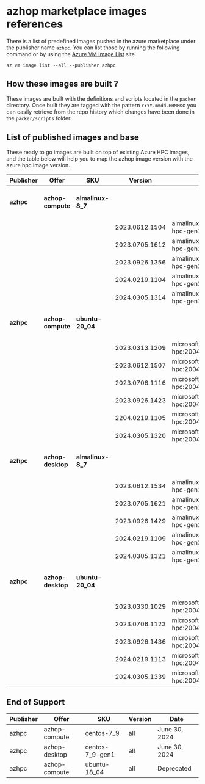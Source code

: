 # azhop marketplace images references
There is a list of predefined images pushed in the azure marketplace under the publisher name `azhpc`. You can list those by running the following command or by using the [Azure VM Image List](https://az-vm-image.info/?cmd=--all+--publisher+azhpc) site. 
```
az vm image list --all --publisher azhpc
```

## How these images are built ?
These images are built with the definitions and scripts located in the `packer` directory. Once built they are tagged with the pattern `YYYY.mmdd.HHMM`so you can easily retrieve from the repo history which changes have been done in the `packer/scripts` folder.

## List of published images and base
These ready to go images are built on top of existing Azure HPC images, and the table below will help you to map the azhop image version with the azure hpc image version.

|Publisher|Offer|SKU|Version|Base|Packer File|
|---------|-----|---|-------|-----------|----|
|**azhpc**|**azhop-compute**|**almalinux-8_7**|||**azhop-compute-almalinux-8_7**|
||||2023.0612.1504|almalinux:almalinux-hpc:8_7-hpc-gen2:8.7.2023060101||
||||2023.0705.1612|almalinux:almalinux-hpc:8_7-hpc-gen2:8.7.2023060101||
||||2023.0926.1356|almalinux:almalinux-hpc:8_7-hpc-gen2:8.7.2023060101||
||||2024.0219.1104|almalinux:almalinux-hpc:8_7-hpc-gen2:8.7.2023111401||
||||2024.0305.1314|almalinux:almalinux-hpc:8_7-hpc-gen2:8.7.2023111401||
|**azhpc**|**azhop-compute**|**ubuntu-20_04**|||**azhop-compute-ubuntu-20_04**|
||||2023.0313.1209|microsoft-dsvm:ubuntu-hpc:2004:20.04.2023031501||
||||2023.0612.1507|microsoft-dsvm:ubuntu-hpc:2004:20.04.2023031501||
||||2023.0706.1116|microsoft-dsvm:ubuntu-hpc:2004:20.04.2023063001||
||||2023.0926.1423|microsoft-dsvm:ubuntu-hpc:2004:20.04.2023080201||
||||2204.0219.1105|microsoft-dsvm:ubuntu-hpc:2004:20.04.2023111801||
||||2024.0305.1320|microsoft-dsvm:ubuntu-hpc:2004:20.04.2023111801||
|**azhpc**|**azhop-desktop**|**almalinux-8_7**|||**azhop-desktop-almalinux-8_7**|
||||2023.0612.1534|almalinux:almalinux-hpc:8_7-hpc-gen2:8.7.2023060101||
||||2023.0705.1621|almalinux:almalinux-hpc:8_7-hpc-gen2:8.7.2023060101||
||||2023.0926.1429|almalinux:almalinux-hpc:8_7-hpc-gen2:8.7.2023060101||
||||2024.0219.1109|almalinux:almalinux-hpc:8_7-hpc-gen2:8.7.2023111401||
||||2024.0305.1321|almalinux:almalinux-hpc:8_7-hpc-gen2:8.7.2023111401||
|**azhpc**|**azhop-desktop**|**ubuntu-20_04**|||**azhop-desktop-ubuntu-20_04**|
||||2023.0330.1029|microsoft-dsvm:ubuntu-hpc:2004:20.04.2023031501||
||||2023.0706.1123|microsoft-dsvm:ubuntu-hpc:2004:20.04.2023063001||
||||2023.0926.1436|microsoft-dsvm:ubuntu-hpc:2004:20.04.2023080201||
||||2024.0219.1113|microsoft-dsvm:ubuntu-hpc:2004:20.04.2023111801||
||||2024.0305.1339|microsoft-dsvm:ubuntu-hpc:2004:20.04.2023111801||


## End of Support
|Publisher|Offer|SKU|Version|Date|
|---------|-----|---|-------|----|
|azhpc|azhop-compute|centos-7_9|all|June 30, 2024
|azhpc|azhop-desktop|centos-7_9-gen1|all|June 30, 2024
|azhpc|azhop-compute|ubuntu-18_04|all|Deprecated

